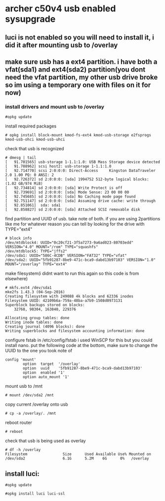 # archer c50v4 usb enabled sysupgrade


## **luci is not enabled so you will need to install it, i did it after mounting usb to /overlay**


## **make sure usb has a ext4 partition. i have both a vfat(sda1) and ext4(sda2) partition(you dont need the vfat partition, my other usb drive broke so im using a temporary one with files on it for now)**

### **install drivers and mount usb to /overlay**

```
#opkg update
```

install required packages
```
# opkg install block-mount kmod-fs-ext4 kmod-usb-storage e2fsprogs kmod-usb-ohci kmod-usb-uhci
```

check that usb is recognized
```
# dmesg | tail
[   91.701565] usb-storage 1-1.1:1.0: USB Mass Storage device detected
[   91.708962] scsi host2: usb-storage 1-1.1:1.0
[   92.714770] scsi 2:0:0:0: Direct-Access     Kingston DataTraveler 2.0 1.00 PQ: 0 ANSI: 2
[   92.726372] sd 2:0:0:0: [sda] 1994752 512-byte logical blocks: (1.02 GB/974 MiB)
[   92.734814] sd 2:0:0:0: [sda] Write Protect is off
[   92.739691] sd 2:0:0:0: [sda] Mode Sense: 23 00 00 00
[   92.745685] sd 2:0:0:0: [sda] No Caching mode page found
[   92.751147] sd 2:0:0:0: [sda] Assuming drive cache: write through
[   92.851061]  sda: sda1
[   92.858827] sd 2:0:0:0: [sda] Attached SCSI removable disk
```

find partition and UUID of usb. take note of both. if you are using 2partitions like me for whatever reason you can tell by looking for the drive with TYPE="ext4"
```
# block info
/dev/mtdblock4: UUID="0c20cf21-3f5a7273-9a6ad023-80703edd" VERSION="4.0" MOUNT="/rom" TYPE="squashfs"
/dev/mtdblock5: TYPE="jffs2"
/dev/sda1: UUID="586C-4CDB" VERSION="FAT32" TYPE="vfat"
/dev/sda2: UUID="5fb91287-8be9-471c-bca9-dabd13b97103" VERSION="1.0" MOUNT="/overlay" TYPE="ext4"

```

make filesystem(i didnt want to run this again so this code is from elsewhere)
```
# mkfs.ext4 /dev/sda1
mke2fs 1.43.3 (04-Sep-2016)
Creating filesystem with 249088 4k blocks and 62336 inodes
Filesystem UUID: 42109b6a-759a-48ba-a7b9-1508d0973131
Superblock backups stored on blocks:
    32768, 98304, 163840, 229376

Allocating group tables: done
Writing inode tables: done
Creating journal (4096 blocks): done
Writing superblocks and filesystem accounting information: done
```

configure fstab in /etc/config/fstab i used WinSCP for this but you could install nano. put the following code at the bottom, make sure to change the UUID to the one you took note of
```
config 'mount'
        option  target  '/overlay'
        option  uuid    '5fb91287-8be9-471c-bca9-dabd13b97103'
        option  enabled '1'
        option auto_mount '1'
```

mount usb to /mnt
```
# mount /dev/sda2 /mnt
```

copy current /overlay onto usb
```
# cp -a /overlay/. /mnt
```

reboot router
```
# reboot
```

check that usb is being used as overlay
```
# df -h /overlay
Filesystem                Size      Used Available Use% Mounted on
/dev/sda2                 6.1G      5.2M    6G      0%   /overlay
```

## **install luci:**

```
#opkg update
```

```
#opkg install luci luci-ssl
```
